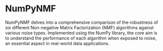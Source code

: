 # NumPyNMF
NumPyNMF delves into a comprehensive comparison of the robustness of six different Non-negative Matrix Factorization (NMF) algorithms against various noise types. Implemented using the NumPy library, the core aim is to understand the performance of each algorithm when exposed to noise, an essential aspect in real-world data applications.

